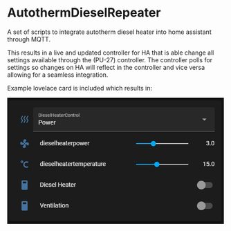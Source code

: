 # AutothermDieselRepeater
A set of scripts to integrate autotherm diesel heater into home assistant through MQTT.

This results in a live and updated controller for HA that is able change all settings available through the (PU-27) controller. The controller polls for settings so changes on HA will reflect in the controller and vice versa allowing for a seamless integration.

Example lovelace card is included which results in:

![alt text](https://github.com/csreades/AutothermDieselRepeater/blob/main/assets/lovelace_card_control.png)